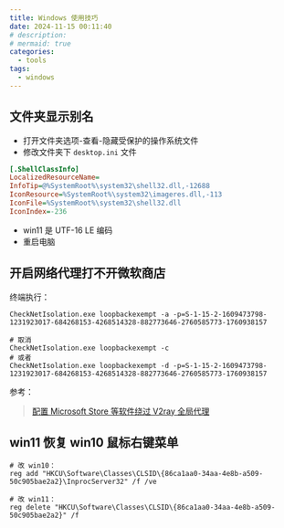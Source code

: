 ```yaml
---
title: Windows 使用技巧
date: 2024-11-15 00:11:40
# description: 
# mermaid: true
categories:
  - tools
tags:
  - windows
---
```


## 文件夹显示别名

* 打开文件夹选项-查看-隐藏受保护的操作系统文件
* 修改文件夹下 `desktop.ini` 文件
```ini
[.ShellClassInfo]
LocalizedResourceName=
InfoTip=@%SystemRoot%\system32\shell32.dll,-12688
IconResource=%SystemRoot%\system32\imageres.dll,-113
IconFile=%SystemRoot%\system32\shell32.dll
IconIndex=-236
```
* win11 是 UTF-16 LE 编码
* 重启电脑

## 开启网络代理打不开微软商店

终端执行：
```shell
CheckNetIsolation.exe loopbackexempt -a -p=S-1-15-2-1609473798-1231923017-684268153-4268514328-882773646-2760585773-1760938157

# 取消
CheckNetIsolation.exe loopbackexempt -c
# 或者
CheckNetIsolation.exe loopbackexempt -d -p=S-1-15-2-1609473798-1231923017-684268153-4268514328-882773646-2760585773-1760938157
```

参考：
> [配置 Microsoft Store 等软件绕过 V2ray 全局代理](https://zhuanlan.zhihu.com/p/413730301)

## win11 恢复 win10 鼠标右键菜单

```shell
# 改 win10：
reg add "HKCU\Software\Classes\CLSID\{86ca1aa0-34aa-4e8b-a509-50c905bae2a2}\InprocServer32" /f /ve

# 改 win11：
reg delete "HKCU\Software\Classes\CLSID\{86ca1aa0-34aa-4e8b-a509-50c905bae2a2}" /f
```
